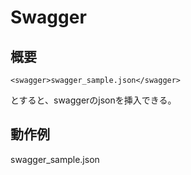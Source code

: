 # Swagger

## 概要

```
<swagger>swagger_sample.json</swagger>

```

とすると、swaggerのjsonを挿入できる。

## 動作例

<swagger>swagger_sample.json</swagger>


